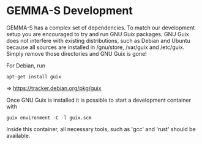 # GEMMA-S Development

GEMMA-S has a complex set of dependencies. To match our development setup you are encouraged to try and run GNU Guix packages. GNU Guix does not interfere with existing distributions, such as Debian and Ubuntu because all sources are installed in /gnu/store, /var/guix and /etc/guix. Simply remove those directories and GNU Guix is gone!

For Debian, run

```apt-get install guix```

=> https://tracker.debian.org/pkg/guix

Once GNU Guix is installed it is possible to start a development container with

```guix environment -C -l guix.scm```

Inside this container, all necessary tools, such as 'gcc' and 'rust' should be available.
